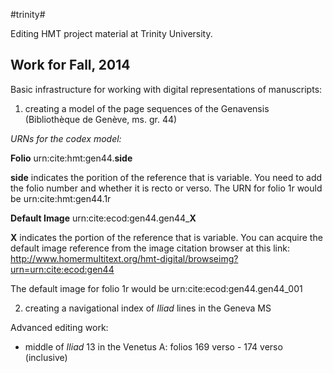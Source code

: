 #trinity#


Editing HMT project material at Trinity University.


## Work for Fall, 2014 ##


Basic infrastructure for working with digital representations of manuscripts:

1. creating a model of the page sequences of the Genavensis (Bibliothèque de Genève, ms. gr. 44)

*URNs for the codex model:*

**Folio** urn:cite:hmt:gen44.**side**

**side** indicates the porition of the reference that is variable. You need to add the folio number and whether it is recto or verso. The URN for folio 1r would be urn:cite:hmt:gen44.1r

**Default Image** urn:cite:ecod:gen44.gen44_**X**

**X** indicates the portion of the reference that is variable. You can acquire the default image reference from the image citation browser at this link: http://www.homermultitext.org/hmt-digital/browseimg?urn=urn:cite:ecod:gen44

The default image for folio 1r would be urn:cite:ecod:gen44.gen44_001

2. creating a navigational index of *Iliad* lines in the Geneva MS


Advanced editing work:


- middle of *Iliad* 13 in the Venetus A:  folios 169 verso - 174 verso (inclusive)

